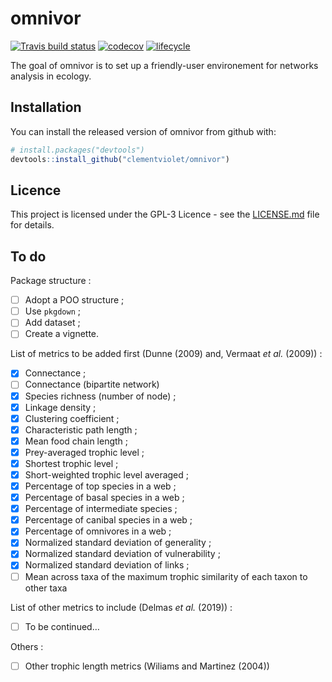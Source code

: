 
<!-- README.md is generated from README.Rmd. Please edit that file -->

# omnivor

[![Travis build
status](https://travis-ci.org/clementviolet/omnivor.svg?branch=master)](https://travis-ci.org/clementviolet/omnivor)
[![codecov](https://codecov.io/gh/clementviolet/omnivor/branch/master/graph/badge.svg)](https://codecov.io/gh/clementviolet/omnivor)
[![lifecycle](https://img.shields.io/badge/lifecycle-experimental-orange.svg)](https://www.tidyverse.org/lifecycle/#experimental)

The goal of omnivor is to set up a friendly-user environement for
networks analysis in ecology.

## Installation

You can install the released version of omnivor from github with:

``` r
# install.packages("devtools")
devtools::install_github("clementviolet/omnivor")
```

## Licence

This project is licensed under the GPL-3 Licence - see the
[LICENSE.md](LICENCE.md) file for details.

## To do

Package structure :

  - [ ] Adopt a POO structure ;
  - [ ] Use `pkgdown` ;
  - [ ] Add dataset ;
  - [ ] Create a vignette.

List of metrics to be added first (Dunne (2009) and, Vermaat *et al.*
(2009)) :

  - [x] Connectance ;
  - [ ] Connectance (bipartite network)
  - [x] Species richness (number of node) ;
  - [x] Linkage density ;
  - [x] Clustering coefficient ;
  - [x] Characteristic path length ;
  - [x] Mean food chain length ;
  - [x] Prey-averaged trophic level ;
  - [x] Shortest trophic level ;
  - [x] Short-weighted trophic level averaged ;
  - [x] Percentage of top species in a web ;
  - [x] Percentage of basal species in a web ;
  - [x] Percentage of intermediate species ;
  - [x] Percentage of canibal species in a web ;
  - [x] Percentage of omnivores in a web ;
  - [x] Normalized standard deviation of generality ;
  - [x] Normalized standard deviation of vulnerability ;
  - [x] Normalized standard deviation of links ;
  - [ ] Mean across taxa of the maximum trophic similarity of each taxon
    to other taxa

List of other metrics to include (Delmas *et al.* (2019)) :

  - [ ] To be continued…

Others :

  - [ ] Other trophic length metrics (Wiliams and Martinez (2004))
